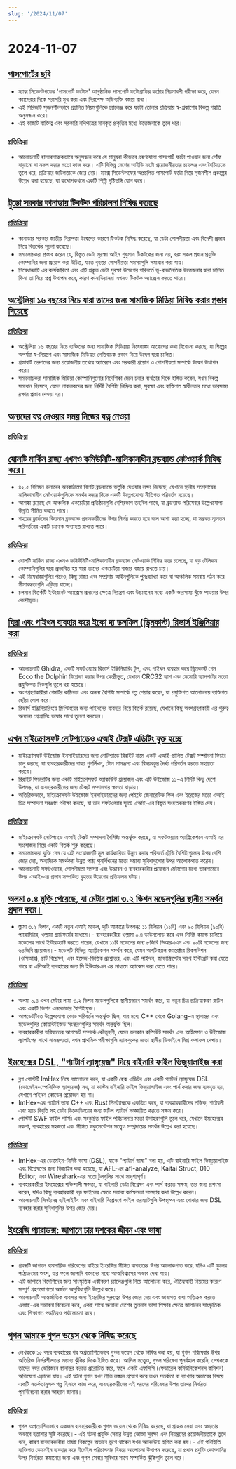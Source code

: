 ```yaml
---
slug: '/2024/11/07'
---
```


# 2024-11-07

## [পাসপোর্টের ছবি](https://maxsiedentopf.com/passport-photos/)

- ম্যাক্স সিডেনটপফের 'পাসপোর্ট ফটোস' আনুষ্ঠানিক পাসপোর্ট ফটোগ্রাফির কঠোর নিয়মাবলী পরীক্ষা করে, যেমন ক্যামেরার দিকে সরাসরি মুখ করা এবং নিরপেক্ষ অভিব্যক্তি বজায় রাখা।
- এই সিরিজটি সৃজনশীলভাবে প্রচলিত নিয়মগুলিকে চ্যালেঞ্জ করে ফটো তোলার প্রক্রিয়ায় স্ব-প্রকাশের বিকল্প পদ্ধতি অনুসন্ধান করে।
- এই কাজটি ব্যক্তিত্ব এবং সরকারি নথিপত্রের মানকৃত প্রকৃতির মধ্যে উত্তেজনাকে তুলে ধরে।

### [প্রতিক্রিয়া](https://news.ycombinator.com/item?id=42069646)

- আলোচনাটি হাস্যরসাত্মকভাবে অনুসন্ধান করে যে মানুষরা কীভাবে গ্রহণযোগ্য পাসপোর্ট ফটো পাওয়ার জন্য গোঁফ বাড়ানো বা নকল করার মতো কাজ করে। এটি বিভিন্ন দেশের আইডি ফটো প্রয়োজনীয়তার চ্যালেঞ্জ এবং বৈচিত্র্যকে তুলে ধরে, প্রক্রিয়ার জটিলতাকে জোর দেয়। ম্যাক্স সিডেন্টপফের অপ্রচলিত পাসপোর্ট ফটো নিয়ে সৃজনশীল প্রকল্পের উল্লেখ করা হয়েছে, যা কথোপকথনে একটি শিল্পী দৃষ্টিভঙ্গি যোগ করে।

## [ট্রুডো সরকার কানাডায় টিকটক পরিচালনা নিষিদ্ধ করেছে](https://www.cbc.ca/news/politics/tiktok-canada-review-1.7375965)

### [প্রতিক্রিয়া](https://news.ycombinator.com/item?id=42070946)

- কানাডার সরকার জাতীয় নিরাপত্তা উদ্বেগের কারণে টিকটক নিষিদ্ধ করেছে, যা ডেটা গোপনীয়তা এবং বিদেশী প্রভাব নিয়ে বিতর্কের সূচনা করেছে।
- সমালোচকরা প্রস্তাব করেন যে, বিস্তৃত ডেটা সুরক্ষা আইন শুধুমাত্র টিকটকের জন্য নয়, বরং সকল প্রধান প্রযুক্তি কোম্পানির জন্য প্রয়োগ করা উচিত, যাতে বৃহত্তর গোপনীয়তা সমস্যাগুলি সমাধান করা যায়।
- নিষেধাজ্ঞাটি এর কার্যকারিতা এবং এটি প্রকৃত ডেটা সুরক্ষা উদ্বেগের পরিবর্তে ভূ-রাজনৈতিক উত্তেজনার দ্বারা চালিত কিনা তা নিয়ে প্রশ্ন উত্থাপন করে, কারণ কানাডিয়ানরা এখনও টিকটক অ্যাক্সেস করতে পারে।

## [অস্ট্রেলিয়া ১৬ বছরের নিচে যারা তাদের জন্য সামাজিক মিডিয়া নিষিদ্ধ করার প্রস্তাব দিয়েছে](https://www.reuters.com/technology/cybersecurity/australia-proposes-ban-social-media-those-under-16-2024-11-06/)

### [প্রতিক্রিয়া](https://news.ycombinator.com/item?id=42071310)

- অস্ট্রেলিয়া ১৬ বছরের নিচে ব্যক্তিদের জন্য সামাজিক মিডিয়ায় নিষেধাজ্ঞা আরোপের কথা বিবেচনা করছে, যা শিল্পের অপর্যাপ্ত স্ব-নিয়ন্ত্রণ এবং সামাজিক মিডিয়ার নেতিবাচক প্রভাব নিয়ে উদ্বেগ দ্বারা চালিত।
- প্রস্তাবটি তরুণদের জন্য প্রয়োজনীয় তথ্যের অ্যাক্সেস এবং সরকারী প্রয়োগ ও গোপনীয়তা সম্পর্কে উদ্বেগ উত্থাপন করে।
- সমালোচকরা সামাজিক মিডিয়া কোম্পানিগুলোর নির্দেশিকা মেনে চলার ব্যর্থতার দিকে ইঙ্গিত করেন, যখন বিকল্প সমাধান হিসেবে, যেমন নাবালকদের জন্য নির্দিষ্ট বৈশিষ্ট্য নিষ্ক্রিয় করা, সুরক্ষা এবং ব্যক্তিগত স্বাধীনতার মধ্যে ভারসাম্য রক্ষার প্রস্তাব দেওয়া হয়।

## [অন্যদের যত্ন নেওয়ার সময় নিজের যত্ন নেওয়া](https://magazine.medlineplus.gov/article/caring-for-yourself-while-caring-for-others)

### [প্রতিক্রিয়া](https://news.ycombinator.com/item?id=42068485)

## [ষোলটি মার্কিন রাজ্য এখনও কমিউনিটি-মালিকানাধীন ব্রডব্যান্ড নেটওয়ার্ক নিষিদ্ধ করে।](https://www.techdirt.com/2024/11/07/16-u-s-states-still-ban-community-owned-broadband-networks-because-att-and-comcast-told-them-to/)

- ৪২.৫ বিলিয়ন ডলারের অবকাঠামো বিলটি ব্রডব্যান্ডে ভর্তুকি দেওয়ার লক্ষ্য নিয়েছে, যেখানে স্থানীয় সম্প্রদায়ের মালিকানাধীন নেটওয়ার্কগুলিকে সমর্থন করার দিকে একটি উল্লেখযোগ্য নীতিগত পরিবর্তন রয়েছে।
- আশঙ্কা রয়েছে যে আঞ্চলিক একচেটিয়া প্রতিষ্ঠানগুলি বেশিরভাগ তহবিল পাবে, যা ব্রডব্যান্ড পরিষেবার উল্লেখযোগ্য উন্নতি সীমিত করতে পারে।
- শহরের ক্লার্কদের বিদ্যমান ব্রডব্যান্ড প্রদানকারীদের উপর নির্ভর করতে হবে বলে আশা করা হচ্ছে, যা সম্ভবত ন্যূনতম পরিবর্তনের একটি চক্রকে অব্যাহত রাখতে পারে।

### [প্রতিক্রিয়া](https://news.ycombinator.com/item?id=42076719)

- ষোলটি মার্কিন রাজ্য এখনও কমিউনিটি-মালিকানাধীন ব্রডব্যান্ড নেটওয়ার্ক নিষিদ্ধ করে চলেছে, যা বড় টেলিকম কোম্পানিগুলির দ্বারা প্রভাবিত হয় যারা তাদের একচেটিয়া বাজার বজায় রাখতে চায়।
- এই নিষেধাজ্ঞাগুলির পরেও, কিছু রাজ্য এবং সম্প্রদায় আইনগুলিকে পুনঃব্যাখ্যা করে বা আঞ্চলিক সমবায় গঠন করে সীমাবদ্ধতাগুলি এড়িয়ে যাচ্ছে।
- চলমান বিতর্কটি ইন্টারনেট অ্যাক্সেস প্রদানের ক্ষেত্রে নিয়ন্ত্রণ এবং উদ্ভাবনের মধ্যে একটি ভারসাম্য খুঁজে পাওয়ার উপর কেন্দ্রীভূত।

## [ঘিদ্রা এবং পাইথন ব্যবহার করে ইকো দ্য ডলফিন (ড্রিমকাস্ট) রিভার্স ইঞ্জিনিয়ার করা](https://32bits.substack.com/p/under-the-microscope-ecco-the-dolphin)

### [প্রতিক্রিয়া](https://news.ycombinator.com/item?id=42076884)

- আলোচনাটি Ghidra, একটি সফটওয়্যার রিভার্স ইঞ্জিনিয়ারিং টুল, এবং পাইথন ব্যবহার করে ড্রিমকাস্ট গেম Ecco the Dolphin বিশ্লেষণ করার উপর কেন্দ্রীভূত, যেখানে CRC32 হ্যাশ এবং মেমোরি স্ন্যাপশটের মতো প্রযুক্তিগত দিকগুলি তুলে ধরা হয়েছে।
- অংশগ্রহণকারীরা গেমটির কঠিনতা এবং অনন্য বৈশিষ্ট্য সম্পর্কে গল্প শেয়ার করেন, যা প্রযুক্তিগত আলোচনায় ব্যক্তিগত ছোঁয়া যোগ করে।
- রিভার্স ইঞ্জিনিয়ারিংয়ে স্ক্রিপ্টিংয়ের জন্য পাইথনের ব্যবহার নিয়ে বিতর্ক রয়েছে, যেখানে কিছু অংশগ্রহণকারী এর গুরুত্ব অন্যান্য প্রোগ্রামিং ভাষার সাথে তুলনা করছেন।

## [এখন মাইক্রোসফট নোটপ্যাডেও এআই টেক্সট এডিটিং যুক্ত হচ্ছে](https://www.theverge.com/2024/11/6/24289707/microsoft-notepad-ai-text-editing-rewrite)

- মাইক্রোসফট উইন্ডোজ ইনসাইডারদের জন্য নোটপ্যাডে রিরাইট নামে একটি এআই-চালিত টেক্সট সম্পাদনা ফিচার চালু করছে, যা ব্যবহারকারীদের বাক্য পুনর্লিখন, টোন সামঞ্জস্য এবং বিষয়বস্তুর দৈর্ঘ্য পরিবর্তন করতে সহায়তা করবে।
- রিরাইট ফিচারটির জন্য একটি মাইক্রোসফট অ্যাকাউন্ট প্রয়োজন এবং এটি উইন্ডোজ ১১-এ নির্দিষ্ট কিছু দেশে উপলব্ধ, যা ব্যবহারকারীদের জন্য টেক্সট সম্পাদনার ক্ষমতা বাড়ায়।
- অতিরিক্তভাবে, মাইক্রোসফট উইন্ডোজ ইনসাইডারদের জন্য পেইন্টে জেনারেটিভ ফিল এবং ইরেজের মতো এআই চিত্র সম্পাদনা সরঞ্জাম পরীক্ষা করছে, যা তার সফটওয়্যার স্যুটে এআই-এর বিস্তৃত সংহতকরণের ইঙ্গিত দেয়।

### [প্রতিক্রিয়া](https://news.ycombinator.com/item?id=42074083)

- মাইক্রোসফট নোটপ্যাডে এআই টেক্সট সম্পাদনা বৈশিষ্ট্য অন্তর্ভুক্ত করছে, যা সফটওয়্যার অ্যাপ্লিকেশনে এআই এর সংযোজন নিয়ে একটি বিতর্ক শুরু করেছে।
- সমালোচকরা যুক্তি দেন যে এই সংযোজনটি মূল কার্যকারিতা উন্নত করার পরিবর্তে ট্রেন্ডি বৈশিষ্ট্যগুলোর উপর বেশি জোর দেয়, অন্যদিকে সমর্থকরা উন্নত পাঠ্য পুনর্লিখনের মতো সম্ভাব্য সুবিধাগুলোর উপর আলোকপাত করেন।
- আলোচনাটি সফটওয়্যার, গোপনীয়তা সমস্যা এবং উদ্ভাবন ও ব্যবহারকারীর প্রয়োজন মেটানোর মধ্যে ভারসাম্যের উপর এআই-এর প্রভাব সম্পর্কিত বৃহত্তর উদ্বেগের প্রতিফলন ঘটায়।

## [অলমা ০.৪ মুক্তি পেয়েছে, যা মেটার ল্লামা ৩.২ ভিশন মডেলগুলির স্থানীয় সমর্থন প্রদান করে।](https://ollama.com/blog/llama3.2-vision)

- ল্লামা ৩.২ ভিশন, একটি নতুন এআই মডেল, দুটি আকারে উপলব্ধ: ১১ বিলিয়ন (১১বি) এবং ৯০ বিলিয়ন (৯০বি) প্যারামিটার, ওল্লামা প্ল্যাটফর্মের মাধ্যমে।- ব্যবহারকারীরা ওল্লামা ০.৪ ডাউনলোড করে এবং নির্দিষ্ট কমান্ড চালিয়ে মডেলের সাথে ইন্টারঅ্যাক্ট করতে পারেন, যেখানে ১১বি মডেলের জন্য ৮জিবি ভিআরএএম এবং ৯০বি মডেলের জন্য ৬৪জিবি প্রয়োজন।- মডেলটি বিভিন্ন অ্যাপ্লিকেশন সমর্থন করে, যেমন অপটিক্যাল ক্যারেক্টার রিকগনিশন (ওসিআর), চার্ট বিশ্লেষণ, এবং ইমেজ-ভিত্তিক প্রশ্নোত্তর, এবং এটি পাইথন, জাভাস্ক্রিপ্টের সাথে ইন্টিগ্রেট করা যেতে পারে বা এপিআই ব্যবহারের জন্য সি ইউআরএল এর মাধ্যমে অ্যাক্সেস করা যেতে পারে।

### [প্রতিক্রিয়া](https://news.ycombinator.com/item?id=42069453)

- অলমা ০.৪ এখন মেটার লামা ৩.২ ভিশন মডেলগুলিকে স্থানীয়ভাবে সমর্থন করে, যা নতুন চিত্র প্রক্রিয়াকরণ রুটিন এবং একটি ভিশন এনকোডার বৈশিষ্ট্যযুক্ত।
- আপডেটটিতে উল্লেখযোগ্য কোড পরিবর্তন অন্তর্ভুক্ত ছিল, যার মধ্যে C++ থেকে Golang-এ স্থানান্তর এবং মডেলগুলির কোয়ান্টাইজড সংস্করণগুলির সমর্থন অন্তর্ভুক্ত ছিল।
- ব্যবহারকারীরা ভবিষ্যতের আপডেট সম্পর্কে কৌতূহলী, যেমন ভলকান কম্পিউট সমর্থন এবং আইফোন ও উইন্ডোজ ল্যাপটপের সাথে সামঞ্জস্যতা, যখন প্রাথমিক পরীক্ষাগুলি ম্যাকবুকের মতো স্থানীয় ডিভাইসে মিশ্র ফলাফল দেখায়।

## [ইমহেক্সের DSL, "প্যাটার্ন ল্যাঙ্গুয়েজ" দিয়ে বাইনারি ফাইল ভিজুয়ালাইজ করা](https://xy2i.blogspot.com/2024/11/using-imhexs-pattern-language-to-parse.html)

- ব্লগ পোস্টটি ImHex নিয়ে আলোচনা করে, যা একটি হেক্স এডিটর এবং একটি প্যাটার্ন ল্যাঙ্গুয়েজ DSL (ডোমেইন-স্পেসিফিক ল্যাঙ্গুয়েজ) সহ, যা কাস্টম বাইনারি ফাইল ভিজুয়ালাইজ এবং পার্স করার জন্য ব্যবহৃত হয়, যেখানে পাইথন কোডের প্রয়োজন হয় না।
- ImHex-এর প্যাটার্ন ভাষা C++ এবং Rust সিনট্যাক্সকে একত্রিত করে, যা ব্যবহারকারীদের লজিক, শর্তাবলী এবং ম্যাচ বিবৃতি সহ ডেটা ডিকোডিংয়ের জন্য জটিল প্যাটার্ন সংজ্ঞায়িত করতে সক্ষম করে।
- পোস্টটি SWF ফাইল পার্সিং এবং সংকুচিত ফাইল পরিচালনার মতো উদাহরণগুলি তুলে ধরে, যেখানে ইমহেক্সের নকশা, ব্যবহারের সহজতা এবং সীমিত ডকুমেন্টেশন সত্ত্বেও সম্প্রদায়ের সমর্থন উল্লেখ করা হয়েছে।

### [প্রতিক্রিয়া](https://news.ycombinator.com/item?id=42070153)

- ImHex-এর ডোমেইন-নির্দিষ্ট ভাষা (DSL), যাকে "প্যাটার্ন ভাষা" বলা হয়, এটি বাইনারি ফাইল ভিজ্যুয়ালাইজ এবং বিশ্লেষণের জন্য ডিজাইন করা হয়েছে, যা AFL-এর afl-analyze, Kaitai Struct, 010 Editor, এবং Wireshark-এর মতো টুলগুলির সাথে সাদৃশ্যপূর্ণ।
- ব্যবহারকারীরা ইমহেক্সের শক্তিশালী ক্ষমতা, যা বাইনারি ডেটা বিশ্লেষণ এবং পার্স করতে সক্ষম, তার জন্য প্রশংসা করেন, যদিও কিছু ব্যবহারকারী বড় ফাইলের ক্ষেত্রে সম্ভাব্য কর্মক্ষমতা সমস্যার কথা উল্লেখ করেন।
- আলোচনাটি সিনট্যাক্স হাইলাইটিং এবং বাইনারি বিশ্লেষণে ফাইল ফরম্যাটগুলি উপস্থাপন এবং বোঝার জন্য DSL ব্যবহার করার সুবিধাগুলির উপর জোর দেয়।

## [ইংরেজি প্যারাডক্স: জাপানে চার দশকের জীবন এবং ভাষা](https://www.tokyodev.com/articles/the-english-paradox-four-decades-of-life-and-language-in-japan)

### [প্রতিক্রিয়া](https://news.ycombinator.com/item?id=42072647)

- প্রবন্ধটি জাপানে ব্যবসায়িক পরিবেশের বাইরে ইংরেজির সীমিত ব্যবহারের উপর আলোকপাত করে, যদিও এটি স্কুলের পাঠ্যক্রমের অংশ, যার ফলে জাপানি বক্তাদের মধ্যে আত্মবিশ্বাসের অভাব দেখা যায়।
- এটি জাপানে বিদেশিদের জন্য সাংস্কৃতিক একীকরণ চ্যালেঞ্জগুলি নিয়ে আলোচনা করে, ঐতিহ্যবাহী নিয়মের কারণে সম্পূর্ণ গ্রহণযোগ্যতা অর্জনে অসুবিধাগুলি উল্লেখ করে।
- আলোচনাটি আন্তর্জাতিক ব্যবসার জন্য ইংরেজির গুরুত্বের উপর জোর দেয় এবং ভাষাগত বাধা অতিক্রম করতে এআই-এর সম্ভাবনা বিবেচনা করে, একই সাথে অন্যান্য দেশের তুলনায় ভাষা শিক্ষার ক্ষেত্রে জাপানের সাংস্কৃতিক এবং শিক্ষাগত পদ্ধতিরও পর্যালোচনা করে।

## [গুগল আমাকে গুগল ভয়েস থেকে নিষিদ্ধ করেছে](https://www.dannyguo.com/blog/google-banned-me-from-google-voice)

- লেখককে ১৫ বছর ব্যবহারের পর অপ্রত্যাশিতভাবে গুগল ভয়েস থেকে নিষিদ্ধ করা হয়, যা গুগল পরিষেবার উপর অতিরিক্ত নির্ভরশীলতার সম্ভাব্য ঝুঁকির দিকে ইঙ্গিত করে। আপিল সত্ত্বেও, গুগল পরিষেবা পুনর্বহাল করেনি, লেখককে তাদের নম্বর ভেরিজনে স্থানান্তর করতে প্ররোচিত করে, ফলে একটি এফসিসি (ফেডারেল কমিউনিকেশনস কমিশন) অভিযোগ এড়ানো যায়। এই ঘটনা গুগল যখন নীতি লঙ্ঘন প্রয়োগ করে তখন সতর্কতা বা ব্যাখ্যার অভাবের বিষয়ে একটি সতর্কতামূলক গল্প হিসাবে কাজ করে, ব্যবহারকারীদের এই ধরনের পরিষেবার উপর তাদের নির্ভরতা পুনর্বিবেচনা করার আহ্বান জানায়।

### [প্রতিক্রিয়া](https://news.ycombinator.com/item?id=42078324)

- গুগল অপ্রত্যাশিতভাবে একজন ব্যবহারকারীকে গুগল ভয়েস থেকে নিষিদ্ধ করেছে, যা গ্রাহক সেবা এবং স্বচ্ছতার অভাবে হতাশার সৃষ্টি করেছে।- এই ঘটনা প্রযুক্তি সেবার উন্নত ভোক্তা সুরক্ষা এবং নিয়ন্ত্রণের প্রয়োজনীয়তাকে তুলে ধরে, কারণ ব্যবহারকারীরা প্রায়ই বিকল্পের অভাবে ভুগে থাকেন যখন অ্যাকাউন্ট স্থগিত করা হয়।- এই পরিস্থিতি ব্যক্তিগত ডোমেইন ব্যবহার করে ইমেইল পরিচালনার বিষয়ে আলোচনা উত্থাপন করেছে, যা প্রধান প্রযুক্তি কোম্পানির উপর নির্ভরতা কমানোর জন্য এবং গুগল সেবার সুবিধার সাথে সম্পর্কিত ঝুঁকিগুলি তুলে ধরে।

<head>
  <meta property="og:title" content="পাসপোর্টের ছবি" />
  <meta property="og:type" content="website" />
  <meta property="og:image" content="https://og.cho.sh/api/og/?title=%E0%A6%AA%E0%A6%BE%E0%A6%B8%E0%A6%AA%E0%A7%8B%E0%A6%B0%E0%A7%8D%E0%A6%9F%E0%A7%87%E0%A6%B0%20%E0%A6%9B%E0%A6%AC%E0%A6%BF&subheading=%E0%A6%AC%E0%A7%83%E0%A6%B9%E0%A6%B8%E0%A7%8D%E0%A6%AA%E0%A6%A4%E0%A6%BF%E0%A6%AC%E0%A6%BE%E0%A6%B0%2C%20%E0%A7%AD%20%E0%A6%A8%E0%A6%AD%E0%A7%87%E0%A6%AE%E0%A7%8D%E0%A6%AC%E0%A6%B0%2C%20%E0%A7%A8%E0%A7%A6%E0%A7%A8%E0%A7%AA%3A%20%E0%A6%B9%E0%A7%8D%E0%A6%AF%E0%A6%BE%E0%A6%95%E0%A6%BE%E0%A6%B0%20%E0%A6%A8%E0%A6%BF%E0%A6%89%E0%A6%9C%20%E0%A6%B8%E0%A6%BE%E0%A6%B0%E0%A6%B8%E0%A6%82%E0%A6%95%E0%A7%8D%E0%A6%B7%E0%A7%87%E0%A6%AA" />
</head>
